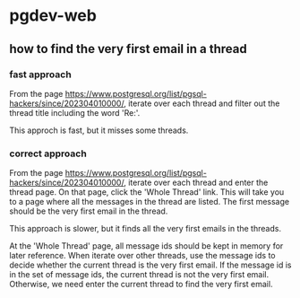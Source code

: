 # pgdev-web

## how to find the very first email in a thread

### fast approach

From the page https://www.postgresql.org/list/pgsql-hackers/since/202304010000/, iterate over each thread and filter out the thread title including the word 'Re:'.

This approch is fast, but it misses some threads.


### correct approach

From the page https://www.postgresql.org/list/pgsql-hackers/since/202304010000/, iterate over each thread and enter the thread page. On that page, click the 'Whole Thread' link. This will take you to a page where all the messages in the thread are listed. The first message should be the very first email in the thread.

This approach is slower, but it finds all the very first emails in the threads.

At the 'Whole Thread' page, all message ids should be kept in memory for later reference. When iterate over other threads, use the message ids to decide whether the current thread is the very first email. If the message id is in the set of message ids, the current thread is not the very first email. Otherwise, we need enter the current thread to find the very first email.

